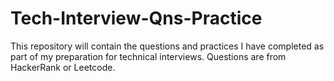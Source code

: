 # Tech-Interview-Qns-Practice
This repository will contain the questions and practices I have completed as part of my preparation for technical interviews.
Questions are from HackerRank or Leetcode.

